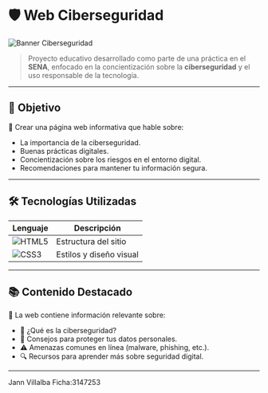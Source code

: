 # 🛡️ Web Ciberseguridad

![Banner Ciberseguridad](https://cdn.pixabay.com/photo/2017/09/29/18/57/cyber-security-2808236_1280.jpg)

> Proyecto educativo desarrollado como parte de una práctica en el **SENA**, enfocado en la concientización sobre la **ciberseguridad** y el uso responsable de la tecnología.

---

## 🎯 Objetivo

🔐 Crear una página web informativa que hable sobre:

- La importancia de la ciberseguridad.
- Buenas prácticas digitales.
- Concientización sobre los riesgos en el entorno digital.
- Recomendaciones para mantener tu información segura.

---

## 🛠️ Tecnologías Utilizadas

| Lenguaje | Descripción |
|----------|-------------|
| ![HTML5](https://img.shields.io/badge/HTML5-E34F26?logo=html5&logoColor=white&style=flat) | Estructura del sitio |
| ![CSS3](https://img.shields.io/badge/CSS3-1572B6?logo=css3&logoColor=white&style=flat)   | Estilos y diseño visual |

---

## 📚 Contenido Destacado

🧠 La web contiene información relevante sobre:

- 📌 ¿Qué es la ciberseguridad?
- 🔑 Consejos para proteger tus datos personales.
- ⚠️ Amenazas comunes en línea (malware, phishing, etc.).
- 🔍 Recursos para aprender más sobre seguridad digital.

---
Jann Villalba Ficha:3147253
